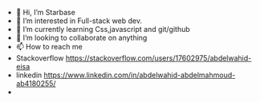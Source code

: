 - 👋 Hi, I’m Starbase
- 👀 I’m interested in Full-stack web dev.
- 🌱 I’m currently learning Css,javascript and git/github
- 💞️ I’m looking to collaborate on anything
- 📫 How to reach me </br>
- Stackoverflow https://stackoverflow.com/users/17602975/abdelwahid-eisa
- linkedin https://www.linkedin.com/in/abdelwahid-abdelmahmoud-ab4180255/
- 

<!---
star2940/star2940 is a ✨ special ✨ repository because its `README.md` (this file) appears on your GitHub profile.
You can click the Preview link to take a look at your changes.
--->
